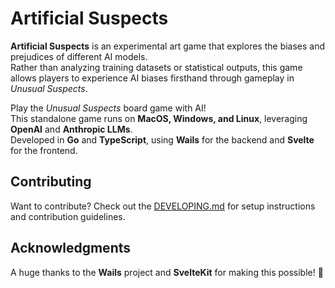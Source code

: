 # **Artificial Suspects**

**Artificial Suspects** is an experimental art game that explores the biases and prejudices of different AI models.  
Rather than analyzing training datasets or statistical outputs, this game allows players to experience AI biases firsthand through gameplay in *Unusual Suspects*.

Play the *Unusual Suspects* board game with AI!  
This standalone game runs on **MacOS, Windows, and Linux**, leveraging **OpenAI** and **Anthropic LLMs**.  
Developed in **Go** and **TypeScript**, using **Wails** for the backend and **Svelte** for the frontend.


## **Contributing**
Want to contribute? Check out the [DEVELOPING.md](DEVELOPING.md) for setup instructions and contribution guidelines.

## **Acknowledgments**
A huge thanks to the **Wails** project and **SvelteKit** for making this possible! 🎉  
